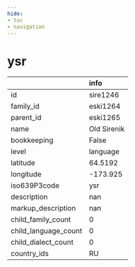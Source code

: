 ```yaml
---
hide:
- toc
- navigation
---
```

# ysr
|                      | info        |
|:---------------------|:------------|
| id                   | sire1246    |
| family_id            | eski1264    |
| parent_id            | eski1265    |
| name                 | Old Sirenik |
| bookkeeping          | False       |
| level                | language    |
| latitude             | 64.5192     |
| longitude            | -173.925    |
| iso639P3code         | ysr         |
| description          | nan         |
| markup_description   | nan         |
| child_family_count   | 0           |
| child_language_count | 0           |
| child_dialect_count  | 0           |
| country_ids          | RU          |